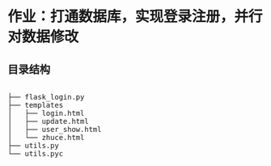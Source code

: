 # 作业：打通数据库，实现登录注册，并行对数据修改

## 目录结构

<pre>

├── flask_login.py
├── templates
│   ├── login.html
│   ├── update.html
│   ├── user_show.html
│   └── zhuce.html
├── utils.py
└── utils.pyc

</pre>
